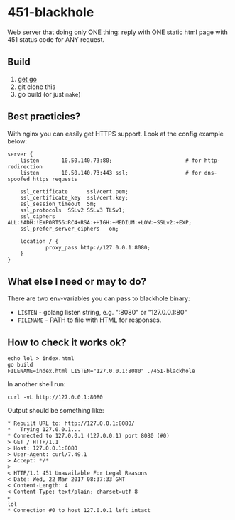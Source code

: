 # 451-blackhole
Web server that doing only ONE thing: reply with ONE static html page with 451 status code for ANY request.

## Build

1. [get go](https://golang.org/dl/)
2. git clone this
3. go build (or just `make`)

## Best practicies?

With nginx you can easily get HTTPS support. Look at the config example below:

``` nginx
server {
    listen       10.50.140.73:80;                       # for http-redirection
    listen       10.50.140.73:443 ssl;                  # for dns-spoofed https requests

    ssl_certificate      ssl/cert.pem;
    ssl_certificate_key  ssl/cert.key;
    ssl_session_timeout  5m;
    ssl_protocols  SSLv2 SSLv3 TLSv1;
    ssl_ciphers  ALL:!ADH:!EXPORT56:RC4+RSA:+HIGH:+MEDIUM:+LOW:+SSLv2:+EXP;
    ssl_prefer_server_ciphers   on;

    location / {
            proxy_pass http://127.0.0.1:8080;
    }
}
```

## What else I need or may to do?

There are two env-variables you can pass to blackhole binary:

- `LISTEN` - golang listen string, e.g. ":8080" or "127.0.0.1:80"
- `FILENAME` - PATH to file with HTML for responses.

## How to check it works ok?

``` shell
echo lol > index.html
go build
FILENAME=index.html LISTEN="127.0.0.1:8080" ./451-blackhole
```

In another shell run:

``` shell
curl -vL http://127.0.0.1:8080
```

Output should be something like:

``` shell
* Rebuilt URL to: http://127.0.0.1:8080/
*   Trying 127.0.0.1...
* Connected to 127.0.0.1 (127.0.0.1) port 8080 (#0)
> GET / HTTP/1.1
> Host: 127.0.0.1:8080
> User-Agent: curl/7.49.1
> Accept: */*
> 
< HTTP/1.1 451 Unavailable For Legal Reasons
< Date: Wed, 22 Mar 2017 08:37:33 GMT
< Content-Length: 4
< Content-Type: text/plain; charset=utf-8
< 
lol
* Connection #0 to host 127.0.0.1 left intact
```
